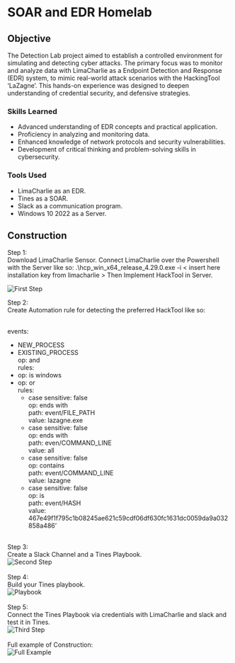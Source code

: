 # SOAR and EDR Homelab


## Objective

The Detection Lab project aimed to establish a controlled environment for simulating and detecting cyber attacks. The primary focus was to monitor and analyze data with LimaCharlie as a Endpoint Detection and Response (EDR) system, to mimic real-world attack scenarios with the HackingTool ‘LaZagne’. This hands-on experience was designed to deepen understanding of credential security, and defensive strategies.

### Skills Learned

- Advanced understanding of EDR concepts and practical application.
- Proficiency in analyzing and monitoring data.
- Enhanced knowledge of network protocols and security vulnerabilities.
- Development of critical thinking and problem-solving skills in cybersecurity.

### Tools Used

- LimaCharlie as an EDR.
- Tines as a SOAR.
- Slack as a communication program.
- Windows 10 2022 as a Server.

## Construction

Step 1:
</br>Download LimaCharlie Sensor. Connect LimaCharlie over the Powershell with the Server like so:
.\hcp_win_x64_release_4.29.0.exe -i < insert here installation key from limacharlie >
Then Implement HackTool in Server.
<div>
  <img src="/soar_edr_automatedlab/img/construction/step_one.png" alt="First Step">
</div>

Step 2:
</br>Create Automation rule for detecting the preferred HackTool like so:

</br>events:
  - NEW_PROCESS
  - EXISTING_PROCESS
</br>op: and
</br>rules:
  - op: is windows
  - op: or
    </br>rules:
      - case sensitive: false
        </br>op: ends with
        </br>path: event/FILE_PATH
        </br>value: lazagne.exe
      - case sensitive: false
        </br>op: ends with
        </br>path: even/COMMAND_LINE
        </br>value: all
      - case sensitive: false
        </br>op: contains
        </br>path: event/COMMAND_LINE
        </br>value: lazagne
      - case sensitive: false
        </br>op: is
        </br>path: event/HASH
        </br>value: 467e49f1f795c1b08245ae621c59cdf06df630fc1631dc0059da9a032858a486’
</br>
Step 3: 
</br>Create a Slack Channel and a Tines Playbook.
<div>
  <img src="/soar_edr_automatedlab/img/construction/step_two.png" alt="Second Step">
</div>
</br>
Step 4:
</br>Build your Tines playbook.
<div>
  <img src="/soar_edr_automatedlab/img/tines_playbook/SOAR_EDR_playbook.png" alt="Playbook">
</div>
</br>
Step 5:
</br>Connect the Tines Playbook via credentials with LimaCharlie and slack and test it in Tines.
<div>
  <img src="/soar_edr_automatedlab/img/construction/step_three.png" alt="Third Step">
</div>
</br> 
Full example of Construction:
<div>
  <img src="/soar_edr_automatedlab/img/construction/soar_edr.png" alt="Full Example">
</div>
